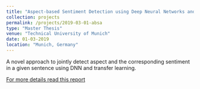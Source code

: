 ```yaml
---
title: "Aspect-based Sentiment Detection using Deep Neural Networks and Transfer Learning"
collection: projects
permalink: /projects/2019-03-01-absa
type: "Master Thesis"
venue: "Technical University of Munich"
date: 01-03-2019
location: "Munich, Germany"
---
```


A novel approach to jointly detect aspect and the corresponding sentiment in a given sentence using DNN and transfer learning.

[For more details read this report](https://dugarsumit.github.io/files/thesis-report.pdf)
